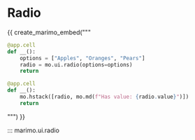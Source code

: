 # Radio

{{ create_marimo_embed("""

```python
@app.cell
def __():
    options = ["Apples", "Oranges", "Pears"]
    radio = mo.ui.radio(options=options)
    return

@app.cell
def __():
    mo.hstack([radio, mo.md(f"Has value: {radio.value}")])
    return
```

""") }}

::: marimo.ui.radio
